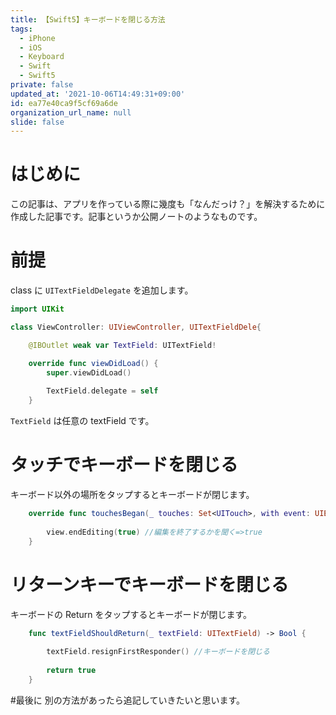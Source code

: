 ```yaml
---
title: 【Swift5】キーボードを閉じる方法
tags:
  - iPhone
  - iOS
  - Keyboard
  - Swift
  - Swift5
private: false
updated_at: '2021-10-06T14:49:31+09:00'
id: ea77e40ca9f5cf69a6de
organization_url_name: null
slide: false
---
```

# はじめに
この記事は、アプリを作っている際に幾度も「なんだっけ？」を解決するために作成した記事です。記事というか公開ノートのようなものです。

# 前提
class に `UITextFieldDelegate` を追加します。

```swift
import UIKit

class ViewController: UIViewController, UITextFieldDele{

    @IBOutlet weak var TextField: UITextField!

    override func viewDidLoad() {
        super.viewDidLoad()
        
        TextField.delegate = self
    }

```

`TextField` は任意の textField です。

# タッチでキーボードを閉じる
キーボード以外の場所をタップするとキーボードが閉じます。

```swift
    override func touchesBegan(_ touches: Set<UITouch>, with event: UIEvent?) {
        
        view.endEditing(true) //編集を終了するかを聞く=>true
    }

```

# リターンキーでキーボードを閉じる
キーボードの Return をタップするとキーボードが閉じます。

```swift
    func textFieldShouldReturn(_ textField: UITextField) -> Bool {
        
        textField.resignFirstResponder() //キーボードを閉じる
        
        return true
    }

```


#最後に
別の方法があったら追記していきたいと思います。
